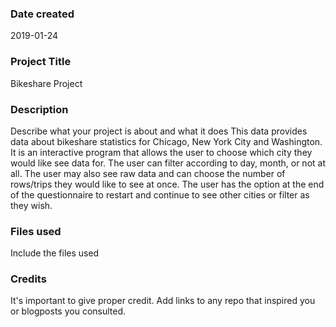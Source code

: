 ### Date created

2019-01-24

### Project Title
Bikeshare Project

### Description
Describe what your project is about and what it does
This data provides data about bikeshare statistics for Chicago, New York City and Washington.
It is an interactive program that allows the user to choose which city they would like
see data for. The user can filter according to day, month, or not at all. The user may
also see raw data and can choose the number of rows/trips they would like to see at once.
The user has the option at the end of the questionnaire to restart and continue to see other
cities or filter as they wish. 

### Files used
Include the files used

### Credits
It's important to give proper credit. Add links to any repo that inspired you or blogposts you consulted.
